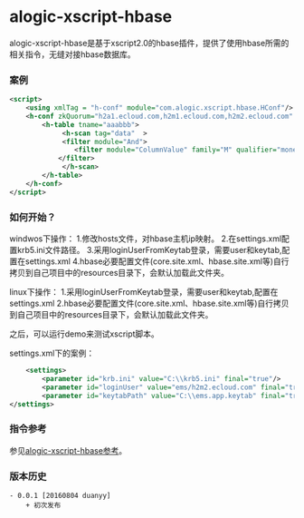 alogic-xscript-hbase
=====================

alogic-xscript-hbase是基于xscript2.0的hbase插件，提供了使用hbase所需的相关指令，无缝对接hbase数据库。

### 案例

```xml
<script>
	<using xmlTag = "h-conf" module="com.alogic.xscript.hbase.HConf"/>
	<h-conf zkQuorum="h2a1.ecloud.com,h2m1.ecloud.com,h2m2.ecloud.com" zkParent="/hbase-secure">
		<h-table tname="aaabbb">
			 <h-scan tag="data"  >
			 <filter module="And">
		        <filter module="ColumnValue" family="M" qualifier="money" value="50" operator="EQUAL"/>
		    </filter>
			 </h-scan> 
		</h-table>
	</h-conf>
</script>
```

### 如何开始？

windwos下操作：
1.修改hosts文件，对hbase主机ip映射。
2.在settings.xml配置krb5.ini文件路径。
3.采用loginUserFromKeytab登录，需要user和keytab,配置在settings.xml
4.hbase必要配置文件(core.site.xml、hbase.site.xml等)自行拷贝到自己项目中的resources目录下，会默认加载此文件夹。

linux下操作：
1.采用loginUserFromKeytab登录，需要user和keytab,配置在settings.xml
2.hbase必要配置文件(core.site.xml、hbase.site.xml等)自行拷贝到自己项目中的resources目录下，会默认加载此文件夹。

之后，可以运行demo来测试xscript脚本。

settings.xml下的案例：

```xml
	<settings>
		<parameter id="krb.ini" value="C:\\krb5.ini" final="true"/>
		<parameter id="loginUser" value="ems/h2m2.ecloud.com" final="true"/>
		<parameter id="keytabPath" value="C:\\ems.app.keytab" final="true"/> 
</settings>
```

### 指令参考

参见[alogic-xscript-hbase参考](src/docs/reference.md)。

### 版本历史
    - 0.0.1 [20160804 duanyy]
		+ 初次发布
